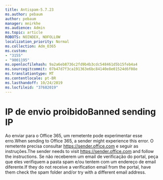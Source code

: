 ```yaml
---
title: Antispam-5.7.23
ms.author: pebaum
author: pebaum
manager: mnirkhe
ms.audience: Admin
ms.topic: article
ROBOTS: NOINDEX, NOFOLLOW
localization_priority: Normal
ms.collection: Adm_O365
ms.custom:
- "3155"
- "9001195"
ms.openlocfilehash: 9a2a6eb8736c2fd9b4b3cdc548461d5b15feb4a4
ms.sourcegitcommit: 07b47d7f3ca191363e6bc84140e8e01524d6f08e
ms.translationtype: MT
ms.contentlocale: pt-BR
ms.lasthandoff: 10/24/2019
ms.locfileid: "37682019"
---
```

# <a name="banned-sending-ip"></a><span data-ttu-id="25383-102">IP de envio proibido</span><span class="sxs-lookup"><span data-stu-id="25383-102">Banned sending IP</span></span>

<span data-ttu-id="25383-103">Ao enviar para o Office 365, um remetente pode experimentar esse erro.</span><span class="sxs-lookup"><span data-stu-id="25383-103">When sending to Office 365, a sender might experience this error.</span></span> <span data-ttu-id="25383-104">O remetente precisa consultar https://sender.office.com e seguir as instruções.</span><span class="sxs-lookup"><span data-stu-id="25383-104">The sender needs to visit https://sender.office.com and follow the instructions.</span></span>  <span data-ttu-id="25383-105">Se não receberem um email de verificação do portal, peça que eles verifiquem a pasta spam e/ou tentem com um endereço de email diferente.</span><span class="sxs-lookup"><span data-stu-id="25383-105">If they do not receive a verification email from the portal, have them check the spam folder and/or try with a different email address.</span></span>